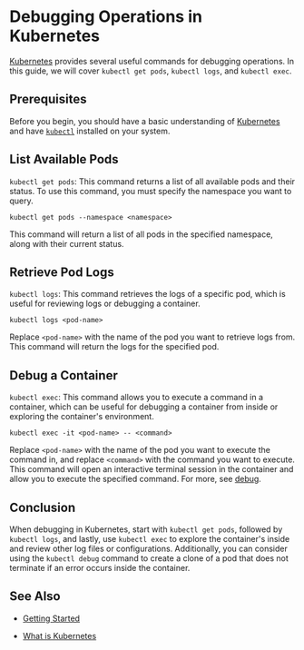 # Debugging Operations in Kubernetes

[Kubernetes](https://kubernetes.io/docs/concepts/overview/) provides several useful commands for debugging operations. In this guide, we will cover `kubectl get pods`, `kubectl logs`, and `kubectl exec`.

## Prerequisites
Before you begin, you should have a basic understanding of [Kubernetes](https://kubernetes.io/docs/concepts/overview/) and have [`kubectl`](https://kubernetes.io/docs/tasks/tools/) installed on your system.

## List Available Pods
`kubectl get pods`: This command returns a list of all available pods and their status. To use this command, you must specify the namespace you want to query.

```shell
kubectl get pods --namespace <namespace>
```
This command will return a list of all pods in the specified namespace, along with their current status.

## Retrieve Pod Logs
`kubectl logs`: This command retrieves the logs of a specific pod, which is useful for reviewing logs or debugging a container.

```shell
kubectl logs <pod-name>
```
Replace `<pod-name>` with the name of the pod you want to retrieve logs from. This command will return the logs for the specified pod.

## Debug a Container
`kubectl exec`: This command allows you to execute a command in a container, which can be useful for debugging a container from inside or exploring the container's environment.

```shell
kubectl exec -it <pod-name> -- <command>
```
Replace `<pod-name>` with the name of the pod you want to execute the command in, and replace `<command>` with the command you want to execute. This command will open an interactive terminal session in the container and allow you to execute the specified command. For more, see [debug](https://kubernetes.io/docs/reference/generated/kubectl/kubectl-commands#debug).

## Conclusion
When debugging in Kubernetes, start with `kubectl get pods`, followed by `kubectl logs`, and lastly, use `kubectl exec` to explore the container's inside and review other log files or configurations. Additionally, you can consider using the `kubectl debug` command to create a clone of a pod that does not terminate if an error occurs inside the container.

## See Also

- [Getting Started](https://kubernetes.io/docs/reference/generated/kubectl/kubectl-commands#-strong-getting-started-strong-)

- [What is Kubernetes](https://kubernetes.io/docs/concepts/overview/)



